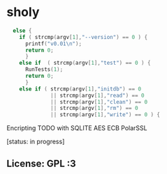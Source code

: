 sholy
=====

```c
  else {
	if ( strcmp(argv[1],"--version") == 0 ) {
	  printf("v0.01\n");
	  return 0;
	  }
	else if  ( strcmp(argv[1],"test") == 0 ) {
	  RunTests(1);
	  return 0;
	  }
	else if ( strcmp(argv[1],"initdb") == 0 
			  || strcmp(argv[1],"read") == 0 
			  || strcmp(argv[1],"clean") == 0
			  || strcmp(argv[1],"rm") == 0
			  || strcmp(argv[1],"write") == 0 ) {
```

Encripting TODO with SQLITE AES ECB PolarSSL

[status: in progress]

License: GPL :3
---------------